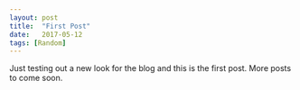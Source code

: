 ```yaml
---
layout: post
title:  "First Post"
date:   2017-05-12
tags: [Random]
---
```


Just testing out a new look for the blog and this is the first post. More
posts to come soon.
